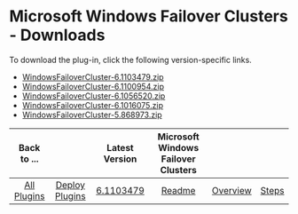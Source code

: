 
# Microsoft Windows Failover Clusters - Downloads

To download the plug-in, click the following version-specific links.
- [WindowsFailoverCluster-6.1103479.zip](https://raw.githubusercontent.com/UrbanCode/IBM-UCD-PLUGINS/main/files/WindowsFailoverCluster/WindowsFailoverCluster-6.1103479.zip)
- [WindowsFailoverCluster-6.1100954.zip](https://raw.githubusercontent.com/UrbanCode/IBM-UCD-PLUGINS/main/files/WindowsFailoverCluster/WindowsFailoverCluster-6.1100954.zip)
- [WindowsFailoverCluster-6.1056520.zip](https://raw.githubusercontent.com/UrbanCode/IBM-UCD-PLUGINS/main/files/WindowsFailoverCluster/WindowsFailoverCluster-6.1056520.zip)
- [WindowsFailoverCluster-6.1016075.zip](https://raw.githubusercontent.com/UrbanCode/IBM-UCD-PLUGINS/main/files/WindowsFailoverCluster/WindowsFailoverCluster-6.1016075.zip)
- [WindowsFailoverCluster-5.868973.zip](https://raw.githubusercontent.com/UrbanCode/IBM-UCD-PLUGINS/main/files/WindowsFailoverCluster/WindowsFailoverCluster-5.868973.zip)

|Back to ...||Latest Version|Microsoft Windows Failover Clusters |||
| :---: | :---: | :---: | :---: | :---: | :---: |
|[All Plugins](../../index.md)|[Deploy Plugins](../README.md)|[6.1103479](https://raw.githubusercontent.com/UrbanCode/IBM-UCD-PLUGINS/main/files/WindowsFailoverCluster/WindowsFailoverCluster-6.1103479.zip)|[Readme](README.md)|[Overview](overview.md)|[Steps](steps.md)|
